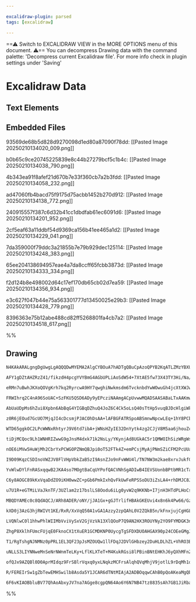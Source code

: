 ```yaml
---

excalidraw-plugin: parsed
tags: [excalidraw]

---
```

==⚠  Switch to EXCALIDRAW VIEW in the MORE OPTIONS menu of this document. ⚠== You can decompress Drawing data with the command palette: 'Decompress current Excalidraw file'. For more info check in plugin settings under 'Saving'


# Excalidraw Data

## Text Elements
## Embedded Files
93569de68b5d828d9270098d1ed80a87090f78dd: [[Pasted Image 20250210134020_009.png]]

b0b65c9ce20745225839e8c44b27279bcf5c1b4c: [[Pasted Image 20250210134038_790.png]]

4b343ea91f8afef21d670b7e33f360cb7a2b3fdd: [[Pasted Image 20250210134058_232.png]]

ad47060fb4bacd75f9175d75acbb1452b270d912: [[Pasted Image 20250210134138_772.png]]

240915557f387c6d32b41cc1dbdfab61ec6091d6: [[Pasted Image 20250210134201_952.png]]

2cf5eaf63a11ddbf54d9369ca156b41ee465a1d2: [[Pasted Image 20250210134229_041.png]]

7da359000f79ddc3a21855b7e79b929dec125114: [[Pasted Image 20250210134248_383.png]]

65ee204138694957eae4a7da8ccff65fcbb3873d: [[Pasted Image 20250210134333_334.png]]

f2d124b8e498002d64c17ef170db65cb02d7ea59: [[Pasted Image 20250210134356_934.png]]

e3c627f047b44e75a563301777d13450025e29b3: [[Pasted Image 20250210134428_779.png]]

8396363e75b12abe488cd82ff5268801fa4cb7a2: [[Pasted Image 20250210134518_617.png]]

%%
## Drawing
```compressed-json
N4KAkARALgngDgUwgLgAQQQDwMYEMA2AlgCYBOuA7hADTgQBuCpAzoQPYB2KqATLZMzYBXUtiRoIACyhQ4zZAHoFAc0JRJQgEYA6bGwC2CgF7N6hbEcK4OCtptbErHALRY8RMpWdx8Q1TdIEfARcZgRmBShcZQUebQAObQBGGjoghH0EDihmbgBtcDBQMBKIEm4IAHFCADUAUQArAEUAYRrCAEEoTCNROBaAIQB1bAAWVJLIWEQKwn1opH5SzG5n

AFY1gDZtAHZRzZ41/fikzdH4pcgYVYBmG4AGbUPLiAoSdW54+7XtAE5fw73X43TY3Hi/Na/F6SBCEZTSbjne4vazKYLcZGFARQUhsADWCBabHwbFIFRx1mYcFwgWyE1Kmlw2DxylxQg4xCJJLJEgpHCpNKyUHpkAAZoR8PgAMqwdESQQeEUQZg4/EIIbvSTcPhY5WqgkymBy9AK8ovNnwjjhXJoJIvNjU7Bqa62+6YyYQVnCOAASWINtQeQAui9R

eRMn7uBwhJKXoQOVgKrh7kq2RyrcwA9HY7qwghiNwkmsdm6TvcknbdYwWOwuGh4jcXtXWJwAHKcMSF0E7X7l36jKG6wjMAAi6Sg+e4ooIYRemmEHLqwUy2SzMfwLyEcGIuAnBdtOxuvySO02J3ix8HHqIHDxUfXLxJzMnaGn+FnuaiUCEAYgiA58bKEq4rBJGEjAlsvzEAgZ6aGsxDxDw8TEACJZAshST5l8uDxCWvaijsyEFi8zDuOIgZYmAlaT

FRWIhrq2C4nA96SoUAC+SzFKU5QSD6ADy9yEPcziNAAmgACpUvwwMQADSAASABaLTxAAKmwSrTORZTzMoiy6isaA7KcTy/IR8QNvEmxJDwNxrC8LqoM4RaPGZ3wWbZazgqMOoem8xAfGgoznNomwAg8p7hfcOx7NCsLwsKaARSiHBouR7qlCquIElypLkuQ/LUrSwpzkyLJppyxJ5byBUCsVwEStKsraaaxGftl6qatqJH6gghrGsqxJmrqFqSBm

AbUaUDpMs6hZui8Xpbn6AbBqG4YIGBqDZhuQ4JoZ6C4Ck5oLsQ40sTtHp5vuqBJDcHlgiWk2QM2taIsZTZMC2HDthwna2qcawXjcMVXtxo7ji+qBvh+HrzuyxBLhkQprjmHpbjue6Foex6nvEoxJOcFy6jed5oNtj5sM+13QwgPW7j+FT/o4qUNaB10QJo9yaJsazYL8Yg8NFoxeYcDa/Ag8RjKMmg8Dssu/Jo2CirzSSaKM2BKqRBDkQUNFPbRk

z0R6jEOud7GcUO7MjqJI4cDcsmjPJACOhDsAA+lAFBGFATRSpoABSmnwNpcwLEq+1hY8PCbD2h7xFsgsWQ5b2/NoQJ2QTYIWfcDajC8/mBagYJJLsMVl+X5dxXCCJoDwde7GFtnRY3EU7ClaUYj1HW5Ty6B8nVQpKoyzKLRyPf5ZSRWD6GjX9S1Q1tZdvUagFWq113apzxUrWpsIlrWoW9qOrNroZZAi2+v6+RG6UYa4BG13k7t0H7RAuA8Lv8Nn

WTD65ggkOC2LPcWWNxRhtyrJ9V6td7ibA+jWNsHZyIE32DnYytk4zg2CJjV8M5aa6jhouZcyNzqbm3LuSGJ4jwnjPFsCssDibxlJltX+15KYEmprgum35fxM0AqzDa7NpagJuCEY8op4i4FFAgUUPAkjEBjlzHYCA7iihBPcbAmgdjv00DcUUxBF6ZTIvkSi+skh0ReCbZiP9WIlA4oULikAeLoDYB0e4FB4ikBHCOAYNQpT+wABodFIEIBoeJRC

tiDjMCQoc9Lh1WNHRIZwwG9gJnsM4dxk71k2NsLy/YKynjAd8UGkAC5r1QMWOIhSizWRgWsJIZkq4JURDA0K2S2ntLaY2XUqJjRnz1N3KqvdoC1SnnSUqI8KrjxqpPQUYzdQgSakaeeioN4EhXoXXymVepb3lAvT++9MyH11NNJ0sA5p9Ivsta+a174CJIc/RMEhcA3E/umA+1iLqZX/tdWRoDixrHLHAr62oSxAtrD9P6qAThIjdOCDBY4sGQxp

nOE6iMVw5HuWjMh2CbrYxPCWGOPZNmQBJpi0oT52FTk4Z+emPCsjMyAjPNmSZiCFM2PcUUath7EB2GsUUON4K8qZJoTQBMvIyxLChGymsjFoF1pMUx5iGJMTNrYi2HonEQC8ZIfA8lPaiTxGsZQAAxIYNR/bME2P4kcyh5KRJDrpfSHp9rHhuNoLYwtbLnDujZTJN0wHJF+Oywiowbi3TlvQvyXUko9mSHjGO8c67FiSETD0MJq6JSLoRVpHTc1d

I9D09KqzCSDInoVWZJV8FlVHpVbkZaB5zI9AsnZJo9nFvWWU4l/TN7NW3m2kae8xrvJukfGaZzT4LTZJfFaN8xTrU2k/DVe0kzjGOl/Ydi6vkAN+QCI4T0GCQM4CC1NpQXoIN+uReOPMTxAnhRDDh748Gw1RUQ1cZLIDo3IddShONHr7ABI+Rh76IAUqRdSpetLGb0r4Uyu5EgeCjCBEWDYOxVG4WwJsYgYI1ZJGwNgORmhiDTm5phDDSH5Eyu1s

YvWlwDYlFnRASxqqwB2JKA4so7MOgtBaCqUYPofQACVNhSgADIwB4IEVSUonbBPtbMR1cTa4AtClsKysthZAl5ZG0ojlnCIZ+F8I8sjVMHDSfnaNqBQ1xH+DZ2ztnGk114GZJ4DZAaJwhF5E87denFqmX3EZFah7VsmaW6Z5b6pMsWQNHe7aLNdqyj2pZfaVkDr8EOw5tpR2nMckkeaupLlXzlQxu+D9gPxhfkmNYrzTobpYVu795x6lumCvZCB8

C6y8AOGC89kKxVqaDdZO9iKH0wwZC+pGb6PmkIxhQvFkUwFeRPSSoDU3iZsLA4+rhDMJC8JZrBzaEAeBKzWCEUUoJDpyOIJoZWowUIgn5odLYOH/77DWIdYgH8SKyoojRkxSrjYqo+ebexlsKhGBEy0VSbseANBE/7GClQACqlR7iKRqAFAYok5PRIUy8fa0dtjAw8zFL4Gx47gI9LpkECR7hGeqWp3lpxzOr0RHcBIDYzw9iswcUNDnM12S7YWz

u7U1R+eGTMiLVaJknTF/3UZlam2z17bslLS8Oodu6iLg0yvW2q9KKNb+I7jnH3HTdPLHoCszpuaV1bS6KtPM2NVw3m6BDfO1A8E4exITdY6yePObWvoQqQY9UEyahsIBxci/B430Uo0+R+7Fs2qGRRjlsCn5KVvMNRuS9bI2n1bMgzt6De35kSjg+gHYO47K9jdARKCxBsA3HfimjYmiEA9k0ACKCCB8OHArKu3M335UlEVYbCxgOs/4GB2x0HEh

MBQDYAMEc0c8QdAQCJ/ARh8ADER/oNY/jJA1Gx+gGJTrlifHBAkGKEUvi4x8n6k4Pw66/GzhsMExZ08lIswCnYCQATBTBBziLCDVazTXikc1lijn+DWDDVkWQQbE/zflSh8y1xLTrTCwbQVwZGCxl1C38wl2nlL0lBbUGj12xHVzi2LRIJi1SwOQmiyxPjNwuSnSuSK2t3LxdzKGXSeR2Cd1q2z1d0hjwkQ2hUQLPQ6weHzVPUPW+kQULBskBEQl

kXD0j3AzG3hjRWIVt1KE/RxR/XxVqQ50A1vGA1Azzy2zpQAhL0V2ZQkB5n/kFnxjujCgHGLBCAQFGFwErxwjw1FDOz5Q0R0VwhuAMQECHxMVozMTH2VVNiBzVRBw1XZjCVbBHCdhHH8VUn8SdgoEkEUn0DdiaGNTRFIA6GPx0jDjx24C5wSFunuAHFPDOEhCWwgByzdDdTOFy0OA6OAS2GZ0LjuEJyOHBGjlsn7C7XTSaSCnqXdQ2G+Hllp3/W8y

LVQNlwC0l1hhwPhlWIIMbVviVySxV2GjVzVA13XlQOoP7Q9AN2HX3ROUYNy2YO9FYMDGK3nUfjq0cW4IOniD4Iy0nxIjd1tBQxsjuCLB921C8wD3BTkLQABRzhgMImKTKEwQjw21G0gAIQRlfQxW0ITxm2/TmwJRgMBmMKYU4LMKpU2xpW4SgysMZSIPLwgBkWIBsmlniA8Jf1hXkXVhPGkRvSux5g0WAR5RCEhEo2NGHyokiP+1KCYziJY3VW4n

ZhgP8XklhFUmcFUjqE0FknoCX1tXuER1GCMDKNP0UycgTgSFDXDUOAHGAX90p24COEeGMgJXZSvWBEQNKSqJOBzVzTaVANKAmMczUWSGFhjhSS9V6O6WQOWOOJyjwPF3C0II2Oly2MTLl0C0iwuLIO7TWUoPOJ11IKOP10HUN1uJN1aMeKWkKxePYIXQ+K4PtwOl+F+LjwBIAWAQbGikBn3XEO1F7B9yDzmnOFlgbAySHBRNUKpOfQ0OxPbN1F0K

T1/RgTshgNJNMNz0pPRL1EL3QF23pJsMZOUQw1llFDqJ2DVlGHbzey2DuHLDLhZL+VhRO3BB0XFJ1giL+2iIB1iMn2nyKFnz7k0HkgaFUjxBHDqFkiMAQF+CEGcCEDdiGAaE2DCVNNxwMniQOFCgKRLEBkQjsmaMcgHFGG0BBHUwBU5KPFAT6LKQKV2AsgjQJmGNpz50RFlj9P9J5iWOF3jLQOqnwOTN2IxM2LHgzLWJTL2OIKLJoL4tON4CoJks

uNLLS3LIYNNweMnSeNrNWnmTeLKy+LflKLXTeT+M4KukRGsi8lPBinBNtEHKhJ6yQXhMFnZWFhULRPzwxJjy0P+MXMTwJOT2MnyXXIYRMNxJAy3JwRnILxpKLzpP4QOzFlBFBBvNFR4FwE0A8IsmwAQh4D8K8jPC+CSGnHVk0Xfg/OowVWlJ/NlIn22nYnACNjfjgDgBlHIW4C4mgBhEyAqCICaSWAYEIAQAoAGFEtrQEogAAGI/DZrRR6RGMRBi

ofQJx9AZQBl0D0AprMIdqz9FrSBlrVqxq0yxLNqkzMCFrsAlqhQVqMhjV9jotlL9rDqMh1qTiCzZTrrshbq1rtklK9dnqbrVqBMyybjBqrqDqgaMg+JKzzlwavqoAfrjVOAoBjV74JRHJAzAbvrVrkbsgpRCAYLtQMpsbEbVrVIsAoAOh+qOsQNpEsDSafr2rSAqaDq2AciQh3js9GbVq6gOQglcQObcB2YaRBbLqEafqBb2bVJg4KgKoFrSJcRJ

R/FEREIrSw1gZbTewEMHSwilb8Asda5Y1JCAR6dTNtMIAjA2ADBOqqwCAhB0pQoAKeaMgQb10/iIB5bBrWQSACaiboFvbSBfaJwrFylA6SAABZNgaCPmzK4IcwwoT0IOia3udjAYYkdmUgZQRkAAClkTbl4C80LoLseDWAAEolQBMEBlAYwaQ5bs7cA86HhqBeBm7W7kRUBS6K7naIbio3qCQYaoBawFzb51oq6Ewg6WY0B2Msg47IYcQHaLEiBQ

6F6vKIAOBbluBV77QhAoAbxyJV7na7AGge8cgpQN64Ao6Y6N7NB47tz8835sAh7GB1JiRbaPQtJt50gn7XoLEfwF99AZaok/LWEqZ77HxQgqaf6X7rb8BmM2JwBWMmSy8AxgAEG2IgA=
```
%%